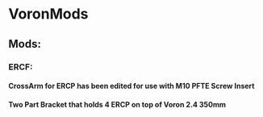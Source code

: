 # VoronMods
## Mods:
###
### ERCF:
#### CrossArm for ERCP has been edited for use with M10 PFTE Screw Insert
#### Two Part Bracket that holds 4 ERCP on top of Voron 2.4 350mm
